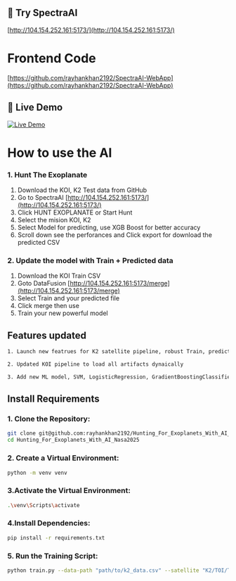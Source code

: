 ## 🚀 Try SpectraAI  

[http://104.154.252.161:5173/](http://104.154.252.161:5173/)

# Frontend Code
[https://github.com/rayhankhan2192/SpectraAI-WebApp](https://github.com/rayhankhan2192/SpectraAI-WebApp)

## 🔗 Live Demo  
[![Live Demo](https://img.shields.io/badge/Try-SpectraAI-blue?style=for-the-badge&logo=vercel)](http://203.190.12.138:5174/)

# How to use the AI
### 1. Hunt The Exoplanate

1. Download the KOI, K2 Test data from GitHub
2. Go to SpectraAI [http://104.154.252.161:5173/](http://104.154.252.161:5173/)
3. Click HUNT EXOPLANATE or Start Hunt
4. Select the mision KOI, K2
5. Select Model for predicting, use XGB Boost for better accuracy
6. Scroll down see the perforances and Click export for download the predicted CSV

### 2. Update the model with Train + Predicted data

1. Download the KOI Train CSV
1. Goto DataFusion [http://104.154.252.161:5173/merge](http://104.154.252.161:5173/merge)
3. Select Train and your predicted file
4. Click merge then use
5. Train your new powerful model

## Features updated
```bash
1. Launch new featrues for K2 satellite pipeline, robust Train, prediction with dynamic setup

2. Updated KOI pipeline to load all artifacts dynaically

3. Add new ML model, SVM, LogisticRegression, GradientBoostingClassifier
```  


## Install Requirements

### 1. Clone the Repository:
```bash
git clone git@github.com:rayhankhan2192/Hunting_For_Exoplanets_With_AI_Nasa2025.git
cd Hunting_For_Exoplanets_With_AI_Nasa2025
```

### 2. Create a Virtual Environment:

```bash
python -m venv venv
```

### 3.Activate the Virtual Environment:
```bash
.\venv\Scripts\activate
```

### 4.Install Dependencies:
```bash
pip install -r requirements.txt
```

### 5. Run the Training Script:
```bash
python train.py --data-path "path/to/k2_data.csv" --satellite "K2/TOI/TESS" --model "xgb/rf/decisiontree"
```